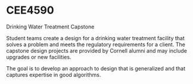 # CEE4590
Drinking Water Treatment Capstone

Student teams create a design for a drinking water treatment facility that solves a problem and meets
the regulatory requirements for a client. The capstone design projects are provided by Cornell alumni
and may include upgrades or new facilities.

The goal is to develop an approach to design that is generalized and that captures expertise in good algorithms.
